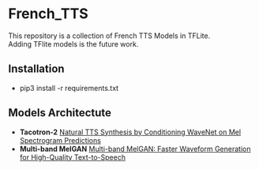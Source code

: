 # French_TTS
This repository is a collection of French TTS Models in TFLite.\
Adding TFlite models is the future work.

## Installation
- pip3 install -r requirements.txt

## Models Architectute
- **Tacotron-2** [Natural TTS Synthesis by Conditioning WaveNet on Mel Spectrogram Predictions](https://arxiv.org/abs/1712.05884)
- **Multi-band MelGAN** [Multi-band MelGAN: Faster Waveform Generation for High-Quality Text-to-Speech](https://arxiv.org/abs/2005.05106)
